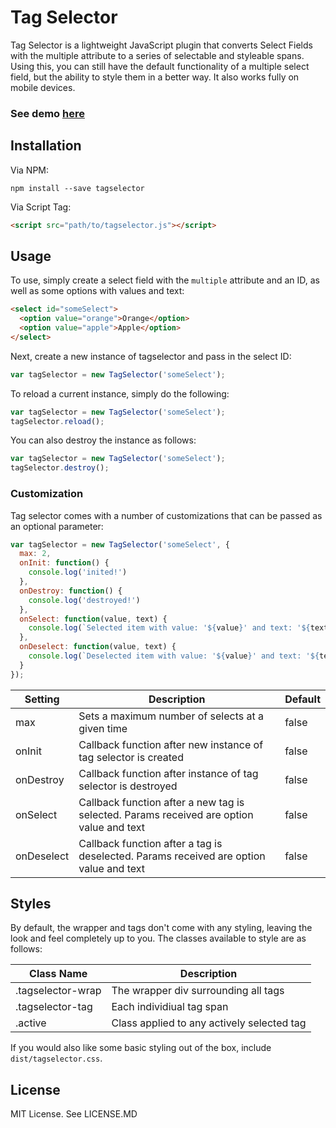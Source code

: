 # Tag Selector

Tag Selector is a lightweight JavaScript plugin that converts Select Fields with the multiple attribute to a series of selectable and styleable spans. Using this, you can still have the default functionality of a multiple select field, but the ability to style them in a better way. It also works fully on mobile devices.

### See demo [here](http://ryanfitzgerald.github.io/tagselector/)

## Installation

Via NPM:

```
npm install --save tagselector
```

Via Script Tag:

```html
<script src="path/to/tagselector.js"></script>
```

## Usage

To use, simply create a select field with the ``multiple`` attribute and an ID, as well as some options with values and text:

```html
<select id="someSelect">
  <option value="orange">Orange</option>
  <option value="apple">Apple</option>
</select>
```

Next, create a new instance of tagselector and pass in the select ID:

```javascript
var tagSelector = new TagSelector('someSelect');
```

To reload a current instance, simply do the following:

```javascript
var tagSelector = new TagSelector('someSelect');
tagSelector.reload();
```

You can also destroy the instance as follows:

```javascript
var tagSelector = new TagSelector('someSelect');
tagSelector.destroy();
```
### Customization

Tag selector comes with a number of customizations that can be passed as an optional parameter:

```javascript
var tagSelector = new TagSelector('someSelect', {
  max: 2,
  onInit: function() {
    console.log('inited!')
  },
  onDestroy: function() {
    console.log('destroyed!')
  },
  onSelect: function(value, text) {
    console.log(`Selected item with value: '${value}' and text: '${text}'`)
  },
  onDeselect: function(value, text) {
    console.log(`Deselected item with value: '${value}' and text: '${text}'`)
  }
});
```

| Setting | Description | Default |
| ------- | ----------- | ------- |
| max | Sets a maximum number of selects at a given time | false |
| onInit | Callback function after new instance of tag selector is created | false |
| onDestroy | Callback function after instance of tag selector is destroyed | false |
| onSelect | Callback function after a new tag is selected. Params received are option value and text | false |
| onDeselect | Callback function after a tag is deselected. Params received are option value and text | false |

## Styles

By default, the wrapper and tags don't come with any styling, leaving the look and feel completely up to you. The classes available to style are as follows:

| Class Name | Description |
| ---------- | ----------- |
| .tagselector-wrap | The wrapper div surrounding all tags |
| .tagselector-tag | Each individiual tag span |
| .active | Class applied to any actively selected tag |

If you would also like some basic styling out of the box, include ``dist/tagselector.css``.

## License

MIT License. See LICENSE.MD
